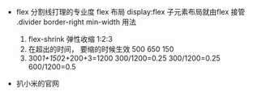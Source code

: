 - flex 
    分割线打理的专业度
    flex  布局
    display:flex  子元素布局就由flex 接管
    .divider border-right
    min-width 用法

    1. flex-shrink 弹性收缩 1:2:3
    2. 在超出的时间， 要缩的时候生效 500 650 150 
    3. 300*1+150*2+200+3=1200
        300/1200=0.25
        300/1200=0.25
        600/1200=0.5

- 扒小米的官网